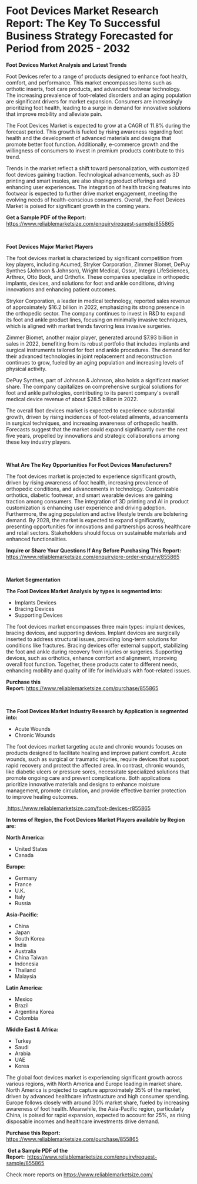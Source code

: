 <p><h1>Foot Devices Market Research Report: The Key To Successful Business Strategy Forecasted for Period from 2025 - 2032</h1></p><p><strong>Foot Devices Market Analysis and Latest Trends</strong></p>
<p><p>Foot Devices refer to a range of products designed to enhance foot health, comfort, and performance. This market encompasses items such as orthotic inserts, foot care products, and advanced footwear technology. The increasing prevalence of foot-related disorders and an aging population are significant drivers for market expansion. Consumers are increasingly prioritizing foot health, leading to a surge in demand for innovative solutions that improve mobility and alleviate pain.</p><p>The Foot Devices Market is expected to grow at a CAGR of 11.8% during the forecast period. This growth is fueled by rising awareness regarding foot health and the development of advanced materials and designs that promote better foot function. Additionally, e-commerce growth and the willingness of consumers to invest in premium products contribute to this trend. </p><p>Trends in the market reflect a shift toward personalization, with customized foot devices gaining traction. Technological advancements, such as 3D printing and smart insoles, are also shaping product offerings and enhancing user experiences. The integration of health tracking features into footwear is expected to further drive market engagement, meeting the evolving needs of health-conscious consumers. Overall, the Foot Devices Market is poised for significant growth in the coming years.</p></p>
<p><strong>Get a Sample PDF of the Report:&nbsp;</strong> <a href="https://www.reliablemarketsize.com/enquiry/request-sample/855865?utm_campaign=2003&utm_medium=2&utm_source=Github&utm_content=ia&utm_term=04032025&utm_id=foot-devices">https://www.reliablemarketsize.com/enquiry/request-sample/855865</a></p>
<p>&nbsp;</p>
<p><strong>Foot Devices Major Market Players</strong></p>
<p><p>The foot devices market is characterized by significant competition from key players, including Acumed, Stryker Corporation, Zimmer Biomet, DePuy Synthes (Johnson & Johnson), Wright Medical, Ossur, Integra LifeSciences, Arthrex, Otto Bock, and Orthofix. These companies specialize in orthopedic implants, devices, and solutions for foot and ankle conditions, driving innovations and enhancing patient outcomes.</p><p>Stryker Corporation, a leader in medical technology, reported sales revenue of approximately $16.2 billion in 2022, emphasizing its strong presence in the orthopedic sector. The company continues to invest in R&D to expand its foot and ankle product lines, focusing on minimally invasive techniques, which is aligned with market trends favoring less invasive surgeries.</p><p>Zimmer Biomet, another major player, generated around $7.93 billion in sales in 2022, benefiting from its robust portfolio that includes implants and surgical instruments tailored for foot and ankle procedures. The demand for their advanced technologies in joint replacement and reconstruction continues to grow, fueled by an aging population and increasing levels of physical activity.</p><p>DePuy Synthes, part of Johnson & Johnson, also holds a significant market share. The company capitalizes on comprehensive surgical solutions for foot and ankle pathologies, contributing to its parent company's overall medical device revenue of about $28.5 billion in 2022.</p><p>The overall foot devices market is expected to experience substantial growth, driven by rising incidences of foot-related ailments, advancements in surgical techniques, and increasing awareness of orthopedic health. Forecasts suggest that the market could expand significantly over the next five years, propelled by innovations and strategic collaborations among these key industry players.</p></p>
<p>&nbsp;</p>
<p><strong>What Are The Key Opportunities For Foot Devices Manufacturers?</strong></p>
<p><p>The foot devices market is projected to experience significant growth, driven by rising awareness of foot health, increasing prevalence of orthopedic conditions, and advancements in technology. Customizable orthotics, diabetic footwear, and smart wearable devices are gaining traction among consumers. The integration of 3D printing and AI in product customization is enhancing user experience and driving adoption. Furthermore, the aging population and active lifestyle trends are bolstering demand. By 2028, the market is expected to expand significantly, presenting opportunities for innovations and partnerships across healthcare and retail sectors. Stakeholders should focus on sustainable materials and enhanced functionalities.</p></p>
<p><strong>Inquire or Share Your Questions If Any Before Purchasing This Report:</strong> <a href="https://www.reliablemarketsize.com/enquiry/pre-order-enquiry/855865?utm_campaign=2003&utm_medium=2&utm_source=Github&utm_content=ia&utm_term=04032025&utm_id=foot-devices">https://www.reliablemarketsize.com/enquiry/pre-order-enquiry/855865</a></p>
<p>&nbsp;</p>
<p><strong>Market Segmentation</strong></p>
<p><strong>The Foot Devices Market Analysis by types is segmented into:</strong></p>
<p><ul><li>Implants Devices</li><li>Bracing Devices</li><li>Supporting Devices</li></ul></p>
<p><p>The foot devices market encompasses three main types: implant devices, bracing devices, and supporting devices. Implant devices are surgically inserted to address structural issues, providing long-term solutions for conditions like fractures. Bracing devices offer external support, stabilizing the foot and ankle during recovery from injuries or surgeries. Supporting devices, such as orthotics, enhance comfort and alignment, improving overall foot function. Together, these products cater to different needs, enhancing mobility and quality of life for individuals with foot-related issues.</p></p>
<p><strong>Purchase this Report:&nbsp;</strong><a href="https://www.reliablemarketsize.com/purchase/855865?utm_campaign=2003&utm_medium=2&utm_source=Github&utm_content=ia&utm_term=04032025&utm_id=foot-devices">https://www.reliablemarketsize.com/purchase/855865</a></p>
<p>&nbsp;</p>
<p><strong>The Foot Devices Market Industry Research by Application is segmented into:</strong></p>
<p><ul><li>Acute Wounds</li><li>Chronic Wounds</li></ul></p>
<p><p>The foot devices market targeting acute and chronic wounds focuses on products designed to facilitate healing and improve patient comfort. Acute wounds, such as surgical or traumatic injuries, require devices that support rapid recovery and protect the affected area. In contrast, chronic wounds, like diabetic ulcers or pressure sores, necessitate specialized solutions that promote ongoing care and prevent complications. Both applications prioritize innovative materials and designs to enhance moisture management, promote circulation, and provide effective barrier protection to improve healing outcomes.</p></p>
<p><a href="https://www.reliablemarketsize.com/foot-devices-r855865?utm_campaign=2003&utm_medium=2&utm_source=Github&utm_content=ia&utm_term=04032025&utm_id=foot-devices">&nbsp;https://www.reliablemarketsize.com/foot-devices-r855865</a></p>
<p><strong>In terms of Region, the Foot Devices Market Players available by Region are:</strong></p>
<p>
    <p> <strong> North America: </strong>
        <ul>
            <li>United States</li>
            <li>Canada</li>
        </ul>
        </p> 
    <p> <strong> Europe: </strong>
        <ul>
            <li>Germany</li>
            <li>France</li>
            <li>U.K.</li>
            <li>Italy</li>
            <li>Russia</li>
        </ul>
        </p> 
    <p> <strong> Asia-Pacific: </strong>
        <ul>
            <li>China</li>
            <li>Japan</li>
            <li>South Korea</li>
            <li>India</li>
            <li>Australia</li>
            <li>China Taiwan</li>
            <li>Indonesia</li>
            <li>Thailand</li>
            <li>Malaysia</li>
        </ul>
        </p> 
    <p> <strong> Latin America: </strong>
        <ul>
            <li>Mexico</li>
            <li>Brazil</li>
            <li>Argentina Korea</li>
            <li>Colombia</li>
        </ul>
        </p> 
    <p> <strong> Middle East & Africa: </strong>
        <ul>
            <li>Turkey</li>
            <li>Saudi</li>
            <li>Arabia</li>
            <li>UAE</li>
            <li>Korea</li>
        </ul>
    </p>
    </p>
<p><p>The global foot devices market is experiencing significant growth across various regions, with North America and Europe leading in market share. North America is projected to capture approximately 35% of the market, driven by advanced healthcare infrastructure and high consumer spending. Europe follows closely with around 30% market share, fueled by increasing awareness of foot health. Meanwhile, the Asia-Pacific region, particularly China, is poised for rapid expansion, expected to account for 25%, as rising disposable incomes and healthcare investments drive demand.</p></p>
<p><strong>Purchase this Report: </strong><a href="https://www.reliablemarketsize.com/purchase/855865?utm_campaign=2003&utm_medium=2&utm_source=Github&utm_content=ia&utm_term=04032025&utm_id=foot-devices">https://www.reliablemarketsize.com/purchase/855865</a></p>
<p>&nbsp;<strong>Get a Sample PDF of the Report:&nbsp;&nbsp;</strong><a href="https://www.reliablemarketsize.com/enquiry/request-sample/855865?utm_campaign=2003&utm_medium=2&utm_source=Github&utm_content=ia&utm_term=04032025&utm_id=foot-devices">https://www.reliablemarketsize.com/enquiry/request-sample/855865</a></p>
<p><strong></strong></p>
<p>Check more reports on <a href="https://www.reliablemarketsize.com/?utm_campaign=2003&utm_medium=2&utm_source=Github&utm_content=ia&utm_term=04032025&utm_id=foot-devices">https://www.reliablemarketsize.com/</a></p>